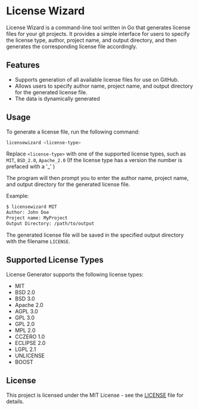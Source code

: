 # License Wizard

License Wizard is a command-line tool written in Go that generates license files for your git projects. It provides a simple interface for users to specify the license type, author, project name, and output directory, and then generates the corresponding license file accordingly.

## Features

- Supports generation of all available license files for use on GitHub.
- Allows users to specify author name, project name, and output directory for the generated license file.
- The data is dynamically generated

## Usage

To generate a license file, run the following command:

```bash
licensewizard <license-type>
```

Replace `<license-type>` with one of the supported license types, such as `MIT`, `BSD_2.0`, `Apache_2.0` (If the license type has a version the number is prefaced with a '_' )

The program will then prompt you to enter the author name, project name, and output directory for the generated license file.

Example:

```bash
$ licensewizard MIT
Author: John Doe
Project name: MyProject
Output Directory: /path/to/output
```

The generated license file will be saved in the specified output directory with the filename `LICENSE`.

## Supported License Types

License Generator supports the following license types:

- MIT
- BSD 2.0
- BSD 3.0
- Apache 2.0
- AGPL 3.0
- GPL 3.0
- GPL 2.0
- MPL 2.0
- CCZERO 1.0
- ECLIPSE 2.0
- LGPL 2.1
- UNLICENSE
- BOOST


## License

This project is licensed under the MIT License - see the [LICENSE](LICENSE) file for details.
